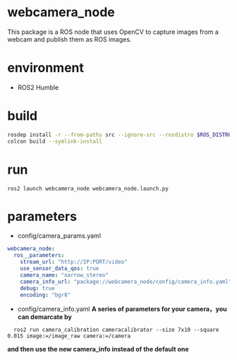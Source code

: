 # webcamera_node
This package is a ROS node that uses OpenCV to capture images from a webcam and publish them as ROS images.
# environment
* ROS2 Humble

# build
```bash
rosdep install -r --from-paths src --ignore-src --rosdistro $ROS_DISTRO -y
colcon build --symlink-install
```
# run
```
ros2 launch webcamera_node webcamera_node.launch.py
```
# parameters
* config/camera_params.yaml
```yaml
webcamera_node:
  ros__parameters:
    stream_url: "http://IP:PORT/video"
    use_sensor_data_qos: true
    camera_name: "narrow_stereo"
    camera_info_url: "package://webcamera_node/config/camera_info.yaml"
    debug: true
    encoding: "bgr8"
```
* config/camera_info.yaml    **A series of parameters for your camera，you can demarcate by**
```
  ros2 run camera_calibration cameracalibrator --size 7x10 --square 0.015 image:=/image_raw camera:=/camera
``` 
**and then use the new camera_info instead of the default one**



